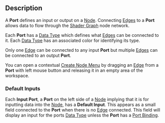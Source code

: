 ## Description

A **Port** defines an input or output on a [Node](Node.md). Connecting [Edges](Edge.md) to a **Port** allows data to flow through the [Shader Graph](Shader-Graph.md) node network.

Each **Port** has a [Data Type](Data-Types.md) which defines what [Edges](Edge.md) can be connected to it. Each [Data Type](Data-Types.md) has an associated color for identifying its type.

Only one [Edge](Edge.md) can be connected to any input **Port** but multiple [Edges](Edge.md) can be connected to an output **Port**.

You can open a contextual [Create Node Menu](Create-Node-Menu.md) by dragging an [Edge](Edge.md) from a **Port** with left mouse button and releasing it in an empty area of the workspace.

### Default Inputs

Each **Input Port**, a **Port** on the left side of a [Node](Node.md) implying that it is for inputting data into the [Node](Node.md), has a **Default Input**. This appears as a small field connected to the **Port** when there is no [Edge](Edge.md) connected. This field will display an input for the ports [Data Type](Data-Types.md) unless the **Port** has a [Port Binding](Port-Bindings.md).